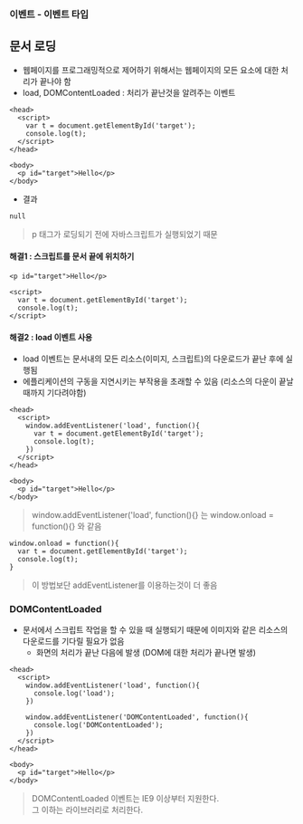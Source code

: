 ### 이벤트 - 이벤트 타입
## 문서 로딩
- 웹페이지를 프로그래밍적으로 제어하기 위해서는 웹페이지의 모든 요소에 대한 처리가 끝나야 함
- load, DOMContentLoaded : 처리가 끝난것을 알려주는 이벤트
```
<head>
  <script>
    var t = document.getElementById('target');
    console.log(t);
  </script>
</head>

<body>
  <p id="target">Hello</p>
</body>
```
- 결과
```
null
```
> p 태그가 로딩되기 전에 자바스크립트가 실행되었기 때문

#### 해결1 : 스크립트를 문서 끝에 위치하기
```
<p id="target">Hello</p>

<script>
  var t = document.getElementById('target');
  console.log(t);
</script>
```

#### 해결2 : load 이벤트 사용
- load 이벤트는 문서내의 모든 리소스(이미지, 스크립트)의 다운로드가 끝난 후에 실행됨
- 에플리케이션의 구동을 지연시키는 부작용을 초래할 수 있음 (리소스의 다운이 끝날때까지 기다려야함)
```
<head>
  <script>
    window.addEventListener('load', function(){
      var t = document.getElementById('target');
      console.log(t);
    })
  </script>
</head>

<body>
  <p id="target">Hello</p>
</body>
```
> window.addEventListener('load', function(){} 는 window.onload = function(){} 와 같음
```
window.onload = function(){
  var t = document.getElementById('target');
  console.log(t);
}
```
> 이 방법보단 addEventListener를 이용하는것이 더 좋음


### DOMContentLoaded
- 문서에서 스크립트 작업을 할 수 있을 때 실행되기 때문에 이미지와 같은 리소스의 다운로드를 기다릴 필요가 없음
  - 화면의 처리가 끝난 다음에 발생 (DOM에 대한 처리가 끝나면 발생)
```
<head>
  <script>
    window.addEventListener('load', function(){
      console.log('load');
    })
    
    window.addEventListener('DOMContentLoaded', function(){
      console.log('DOMContentLoaded');
    })
  </script>
</head>

<body>
  <p id="target">Hello</p>
</body>
```
> DOMContentLoaded 이벤트는 IE9 이상부터 지원한다.<br/>그 이하는 라이브러리로 처리한다.
